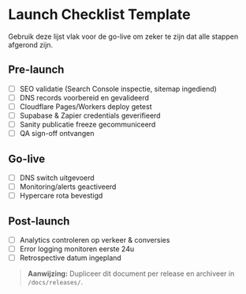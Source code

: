 # Launch Checklist Template

Gebruik deze lijst vlak voor de go-live om zeker te zijn dat alle stappen afgerond zijn.

## Pre-launch
- [ ] SEO validatie (Search Console inspectie, sitemap ingediend)
- [ ] DNS records voorbereid en gevalideerd
- [ ] Cloudflare Pages/Workers deploy getest
- [ ] Supabase & Zapier credentials geverifieerd
- [ ] Sanity publicatie freeze gecommuniceerd
- [ ] QA sign-off ontvangen

## Go-live
- [ ] DNS switch uitgevoerd
- [ ] Monitoring/alerts geactiveerd
- [ ] Hypercare rota bevestigd

## Post-launch
- [ ] Analytics controleren op verkeer & conversies
- [ ] Error logging monitoren eerste 24u
- [ ] Retrospective datum ingepland

> **Aanwijzing:** Dupliceer dit document per release en archiveer in `/docs/releases/`.
